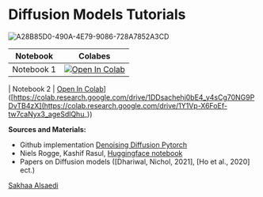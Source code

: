 # Diffusion Models Tutorials

![A28B85D0-490A-4E79-9086-728A7852A3CD](https://github.com/Sakhaa-Alsaedi/AI_in_Medicine_KAUST_Academy/assets/42935314/5fb68114-a8c7-4429-ad5d-fa4d21adc351)



| Notebook  | Colabes| 
| :---:         |     :---:      |  
| Notebook 1 | [![Open In Colab](https://colab.research.google.com/assets/colab-badge.svg)]([https://colab.research.google.com/github/username/repo/blob/master/notebook.ipynb](https://colab.research.google.com/drive/1DDsachehj0bE4_y4sCg70NG9PDvTB4zX))
  
| Notebook 2     | [Open In Colab](https://colab.research.google.com/assets/colab-badge.svg)]([https://colab.research.google.com/drive/1DDsachehj0bE4_y4sCg70NG9PDvTB4zX](https://colab.research.google.com/drive/1Y1Vp-X6FoEf-tw7caNyx3_ageSdlQhu_))   

**Sources and Materials:**

- Github implementation [Denoising Diffusion Pytorch](https://github.com/lucidrains/denoising-diffusion-pytorch)
- Niels Rogge, Kashif Rasul, [Huggingface notebook](https://colab.research.google.com/github/huggingface/notebooks/blob/main/examples/annotated_diffusion.ipynb#scrollTo=3a159023)
- Papers on Diffusion models ([Dhariwal, Nichol, 2021], [Ho et al., 2020] ect.)

[Sakhaa Alsaedi](https://cemse.kaust.edu.sa/cbrc/people/person/sakhaa-alsaedi)  
